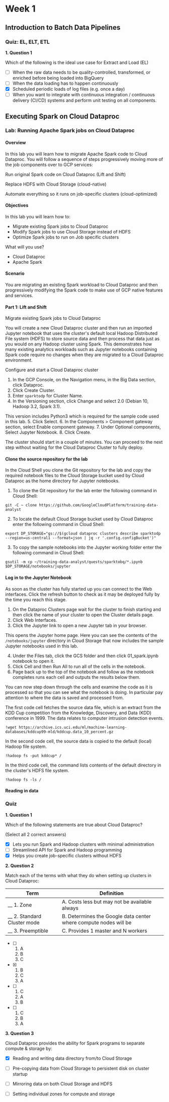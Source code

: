 # Week 1
## Introduction to Batch Data Pipelines
### Quiz: EL, ELT, ETL

**1. Question 1**

Which of the following is the ideal use case for Extract and Load (EL)

- [ ] When the raw data needs to be quality-controlled, transformed, or enriched before being loaded into BigQuery
- [ ] When the data loading has to happen continuously
- [x] Scheduled periodic loads of log files (e.g. once a day)
- [ ] When you want to integrate with continuous integration / continuous delivery (CI/CD) systems and perform unit testing on all components.

## Executing Spark on Cloud Dataproc

### Lab: Running Apache Spark jobs on Cloud Dataproc
#### Overview
In this lab you will learn how to migrate Apache Spark code to Cloud Dataproc. You will follow a sequence of steps progressively moving more of the job components over to GCP services:

Run original Spark code on Cloud Dataproc (Lift and Shift)

Replace HDFS with Cloud Storage (cloud-native)

Automate everything so it runs on job-specific clusters (cloud-optimized)

#### Objectives
In this lab you will learn how to:

- Migrate existing Spark jobs to Cloud Dataproc
- Modify Spark jobs to use Cloud Storage instead of HDFS
- Optimize Spark jobs to run on Job specific clusters

What will you use?
- Cloud Dataproc
- Apache Spark

#### Scenario
You are migrating an existing Spark workload to Cloud Dataproc and then progressively modifying the Spark code to make use of GCP native features and services.

#### Part 1: Lift and Shift
Migrate existing Spark jobs to Cloud Dataproc

You will create a new Cloud Dataproc cluster and then run an imported Jupyter notebook that uses the cluster's default local Hadoop Distributed File system (HDFS) to store source data and then process that data just as you would on any Hadoop cluster using Spark. This demonstrates how many existing analytics workloads such as Jupyter notebooks containing Spark code require no changes when they are migrated to a Cloud Dataproc environment.

Configure and start a Cloud Dataproc cluster

1. In the GCP Console, on the Navigation menu, in the Big Data section, click Dataproc.
2. Click Create Cluster.
3. Enter `sparktodp` for Cluster Name.
4. In the Versioning section, click Change and select 2.0 (Debian 10, Hadoop 3.2, Spark 3.1).

This version includes Python3 which is required for the sample code used in this lab.
5. Click Select.
6. In the Components > Component gateway section, select Enable component gateway.
7. Under Optional components, Select Jupyter Notebook.
8. Click Create.

The cluster should start in a couple of minutes. You can proceed to the next step without waiting for the Cloud Dataproc Cluster to fully deploy.

#### Clone the source repository for the lab
In the Cloud Shell you clone the Git repository for the lab and copy the required notebook files to the Cloud Storage bucket used by Cloud Dataproc as the home directory for Jupyter notebooks.

1. To clone the Git repository for the lab enter the following command in Cloud Shell:
```
git -C ~ clone https://github.com/GoogleCloudPlatform/training-data-analyst
```
2. To locate the default Cloud Storage bucket used by Cloud Dataproc enter the following command in Cloud Shell:

```
export DP_STORAGE="gs://$(gcloud dataproc clusters describe sparktodp --region=us-central1 --format=json | jq -r '.config.configBucket')"
```

3. To copy the sample notebooks into the Jupyter working folder enter the following command in Cloud Shell:

```
gsutil -m cp ~/training-data-analyst/quests/sparktobq/*.ipynb $DP_STORAGE/notebooks/jupyter
```

#### Log in to the Jupyter Notebook
As soon as the cluster has fully started up you can connect to the Web interfaces. Click the refresh button to check as it may be deployed fully by the time you reach this stage.

1. On the Dataproc Clusters page wait for the cluster to finish starting and then click the name of your cluster to open the Cluster details page.
2. Click Web Interfaces.
3. Click the Jupyter link to open a new Jupyter tab in your browser.

This opens the Jupyter home page. Here you can see the contents of the `/notebooks/jupyter` directory in Cloud Storage that now includes the sample Jupyter notebooks used in this lab.

4. Under the Files tab, click the GCS folder and then click 01_spark.ipynb notebook to open it.
5. Click Cell and then Run All to run all of the cells in the notebook.
6. Page back up to the top of the notebook and follow as the notebook completes runs each cell and outputs the results below them.

You can now step down through the cells and examine the code as it is processed so that you can see what the notebook is doing. In particular pay attention to where the data is saved and processed from.

The first code cell fetches the source data file, which is an extract from the KDD Cup competition from the Knowledge, Discovery, and Data (KDD) conference in 1999. The data relates to computer intrusion detection events.

```
!wget https://archive.ics.uci.edu/ml/machine-learning-databases/kddcup99-mld/kddcup.data_10_percent.gz
```

In the second code cell, the source data is copied to the default (local) Hadoop file system.
```
!hadoop fs -put kddcup* /
```

In the third code cell, the command lists contents of the default directory in the cluster's HDFS file system.
```
!hadoop fs -ls /
```

#### Reading in data

### Quiz

**1. Question 1**

Which of the following statements are true about Cloud Dataproc?

(Select all  2 correct answers)

- [x] Lets you run Spark and Hadoop clusters with minimal administration
- [ ] Streamlined API for Spark and Hadoop programming
- [x] Helps you create job-specific clusters without HDFS

**2. Question 2**

Match each of the terms with what they do when setting up clusters in Cloud Dataproc:

|Term|Definition
|-|-
|__ 1. Zone|A. Costs less but may not be available always
|__ 2. Standard Cluster mode|B. Determines the Google data center where compute nodes will be
|__ 3. Preemptible |C. Provides 1 master and N workers

- [ ] 
  1. A
  2. B
  3. C
- [x] 
  1. B
  2. C
  3. A
- [ ] 
  1. C
  2. A
  3. B
- [ ] 
  1. C
  2. B
  3. A


**3. Question 3**

Cloud Dataproc provides the ability for Spark programs to separate compute & storage by:

- [x] Reading and writing data directory from/to Cloud Storage
- [ ] Pre-copying data from Cloud Storage to persistent disk on cluster startup
- [ ] Mirroring data on both Cloud Storage and HDFS
- [ ] Setting individual zones for compute and storage


